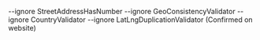--ignore StreetAddressHasNumber --ignore GeoConsistencyValidator --ignore CountryValidator --ignore LatLngDuplicationValidator (Confirmed on website)

